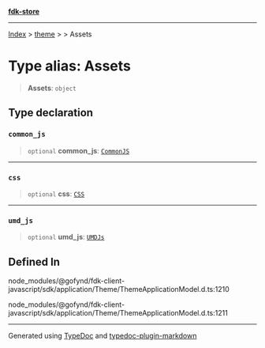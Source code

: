 [**fdk-store**](../../../README.md)
***

[Index](../../../API.md) > [theme](../../README.md) > [<internal>](../README.md) > Assets

# Type alias: Assets

> **Assets**: `object`

## Type declaration

### `common_js`

> `optional` **common\_js**: [`CommonJS`](type-alias.CommonJS.md)

***

### `css`

> `optional` **css**: [`CSS`](type-alias.CSS.md)

***

### `umd_js`

> `optional` **umd\_js**: [`UMDJs`](type-alias.UMDJs.md)

## Defined In

node\_modules/@gofynd/fdk-client-javascript/sdk/application/Theme/ThemeApplicationModel.d.ts:1210

node\_modules/@gofynd/fdk-client-javascript/sdk/application/Theme/ThemeApplicationModel.d.ts:1211

***
Generated using [TypeDoc](https://typedoc.org/) and [typedoc-plugin-markdown](https://www.npmjs.com/package/typedoc-plugin-markdown)
